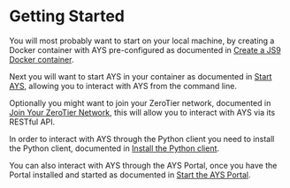 # Getting Started

You will most probably want to start on your local machine, by creating a Docker container with AYS pre-configured as documented in [Create a JS9 Docker container](js9.md).

Next you will want to start AYS in your container as documented in [Start AYS](startays.md), allowing you to interact with AYS from the command line.

Optionally you might want to join your ZeroTier network, documented in [Join Your ZeroTier Network](zt.md), this will allow you to interact with AYS via its RESTful API.

In order to interact with AYS through the Python client you need to install the Python client, documented in [Install the Python client](python.md).

You can also interact with AYS through the AYS Portal, once you have the Portal installed and started as documented in [Start the AYS Portal](ays-portal.md).
